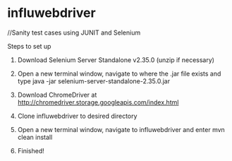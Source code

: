 influwebdriver
==============


//Sanity test cases using JUNIT and Selenium


Steps to set up

1. Download Selenium Server Standalone v2.35.0 (unzip if necessary) 

2. Open a new terminal window, navigate to where the .jar file exists and type java -jar selenium-server-standalone-2.35.0.jar

3. Download ChromeDriver at http://chromedriver.storage.googleapis.com/index.html

4. Clone influwebdriver to desired directory

5. Open a new terminal window, navigate to influwebdriver and enter mvn clean install

6. Finished!